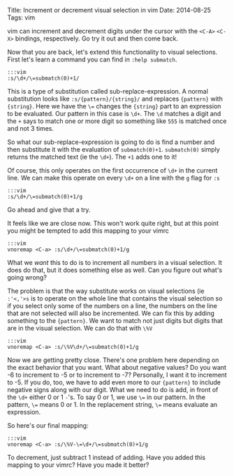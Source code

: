 Title: Increment or decrement visual selection in vim
Date: 2014-08-25
Tags: vim

vim can increment and decrement digits under the cursor with the `<C-A>`
`<C-X>` bindings, respectively.  Go try it out and then come back.

Now that you are back, let's extend this functionality to visual
selections.  First let's learn a command you can find in `:help submatch`.

    :::vim
    :s/\d+/\=submatch(0)+1/

This is a type of substitution called sub-replace-expression.  A normal
substitution looks like `:s/{pattern}/{string}/` and replaces `{pattern}`
with `{string}`.  Here we have the `\=` changes the `{string}` part to an
expression to be evaluated.  Our pattern in this case is `\d+`.  The `\d`
matches a digit and the `+` says to match one or more digit so something like
`555` is matched once and not 3 times.

So what our sub-replace-expression is going to do is find a number and then
substitute it with the evaluation of `submatch(0)+1`.  `submatch(0)` simply
returns the matched text (ie the `\d+`).  The `+1` adds one to it!

Of course, this only operates on the first occurrence of `\d+` in the current
line.  We can make this operate on every `\d+` on a line with the `g` flag for
`:s`

    :::vim
    :s/\d+/\=submatch(0)+1/g

Go ahead and give that a try.

It feels like we are close now.  This won't work quite right, but at this
point you might be tempted to add this mapping to your vimrc

    :::vim
    vnoremap <C-a> :s/\d+/\=submatch(0)+1/g

What we _want_ this to do is to increment all numbers in a visual selection.
It does do that, but it does something else as well.  Can you figure out
what's going wrong?

The problem is that the way substitute works on visual selections (ie
`:'<,'>s` is to operate on the whole line that contains the visual selection
so if you select only some of the numbers on a line, the numbers on the line
that are not selected will also be incremented.  We can fix this by adding
something to the `{pattern}`.  We want to match not just digits but digits
that are in the visual selection.  We can do that with `\%V`

    :::vim
    vnoremap <C-a> :s/\%V\d+/\=submatch(0)+1/g

Now we are getting pretty close.  There's one problem here depending on the
exact behavior that you want.  What about negative values?  Do you want -6 to
increment to -5 or to increment to -7?  Personally, I want it to increment to
-5.  If you do, too, we have to add even more to our `{pattern}` to include
negative signs along with our digit.  What we need to do is add, in front of
the `\d+` either 0 or 1 `-`'s.  To say 0 or 1, we use `\=` in our pattern.  In
the pattern, `\=` means 0 or 1.  In the replacement string, `\=` means
evaluate an expression.

So here's our final mapping:

    :::vim
    vnoremap <C-a> :s/\%V-\=\d+/\=submatch(0)+1/g

To decrement, just subtract 1 instead of adding.  Have you added this mapping
to your vimrc?  Have you made it better?
